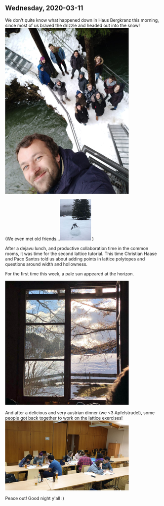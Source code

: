 ---
---

## Wednesday, 2020-03-11

We don't quite know what happened down in Haus Bergkranz this morning, since most of us braved the drizzle and headed out into the snow! 
<img src="./pics/bridge.jpg" width="400">

(We even met old friends...<img src="./pics/snowman.jpg" width="100"> )


After a dejavu lunch, and productive collaboration time in the common rooms, it was time for the second lattice tutorial. This time Christian Haase and Paco Santos told us about adding points in lattice polytopes and questions around width and hollowness.

For the first time this week, a pale sun appeared at the horizon.

<img src="./pics/window.jpg" width="400">


And after a delicious and very austrian dinner (we <3 Apfelstrudel), some people got back together to work on the lattice exercises!
<img src="./pics/evening.jpg" width="400">

Peace out! Good night y'all :)





